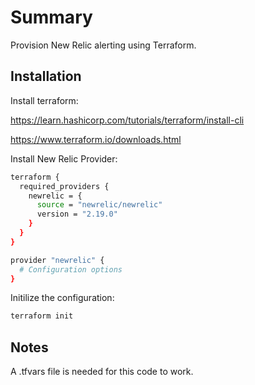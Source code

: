 # Summary
Provision New Relic alerting using Terraform.

## Installation

Install terraform:

https://learn.hashicorp.com/tutorials/terraform/install-cli

https://www.terraform.io/downloads.html

Install New Relic Provider:
```bash
terraform {
  required_providers {
    newrelic = {
      source = "newrelic/newrelic"
      version = "2.19.0"
    }
  }
}

provider "newrelic" {
  # Configuration options
}
```

Initilize the configuration:
```bash
terraform init
```

## Notes
A .tfvars file is needed for this code to work. 

